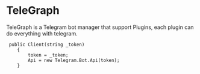 # TeleGraph
TeleGraph is a Telegram bot manager that support Plugins, each plugin can do everything with telegram.

     public Client(string _token)
        {
            token = _token;
            Api = new Telegram.Bot.Api(token);         
        }
